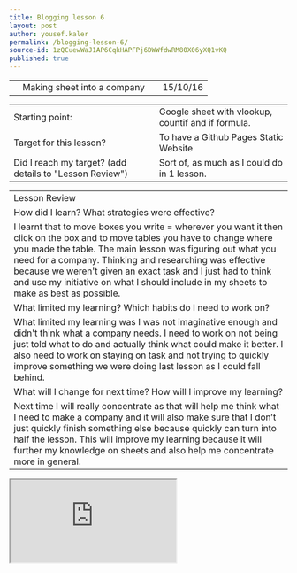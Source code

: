 ```yaml
---
title: Blogging lesson 6
layout: post
author: yousef.kaler
permalink: /blogging-lesson-6/
source-id: 1zQCuewWaJ1AP6CqkHAPFPj6DWWfdwRM80X06yXQ1vKQ
published: true
---
```

<table>
  <tr>
    <td></td>
    <td>Making sheet into a company</td>
    <td></td>
    <td>15/10/16</td>
  </tr>
</table>


<table>
  <tr>
    <td>Starting point:</td>
    <td>Google sheet with vlookup, countif and if formula.</td>
  </tr>
  <tr>
    <td>Target for this lesson?</td>
    <td>To have a Github Pages Static Website</td>
  </tr>
  <tr>
    <td>Did I reach my target? 
(add details to "Lesson Review")</td>
    <td> Sort of, as much as I could do in 1 lesson.</td>
  </tr>
</table>


<table>
  <tr>
    <td>Lesson Review</td>
  </tr>
  <tr>
    <td>How did I learn? What strategies were effective? </td>
  </tr>
  <tr>
    <td>I learnt that to move boxes you write = wherever you want it then click on the box and to move tables you have to change where you made the table. The main lesson was figuring out what you need for a company. Thinking and researching was effective because we weren't given an exact task and I just had to think and use my initiative on what I should include in my sheets to make as best as possible.</td>
  </tr>
  <tr>
    <td>What limited my learning? Which habits do I need to work on? </td>
  </tr>
  <tr>
    <td>What limited my learning was I was not imaginative enough and didn't think what a company needs. I need to work on not being just told what to do and actually think what could make it better. I also need to work on staying on task and not trying to quickly improve something we  were doing last lesson as I could fall behind.</td>
  </tr>
  <tr>
    <td>What will I change for next time? How will I improve my learning?</td>
  </tr>
  <tr>
    <td>Next time I will really concentrate as that will help me think what I need to make a company and it will also make sure that I don’t just quickly finish something else because quickly can turn into half the lesson. This will improve my learning because it will further my knowledge on sheets and also help me concentrate more in general.</td>
  </tr>
</table>
<iframe src="https://docs.google.com/spreadsheets/d/1qfECGgBQP3IEpx0JjuMM4wYXqJg1G4DFdCj18AtK5TQ/pubhtml?widget=true&amp;headers=false"></iframe>
